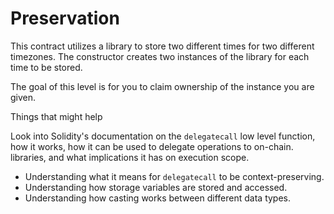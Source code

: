 # Preservation

This contract utilizes a library to store two different times for two different timezones. The constructor creates two instances of the library for each time to be stored.

The goal of this level is for you to claim ownership of the instance you are given.

Things that might help

Look into Solidity's documentation on the `delegatecall` low level function, how it works, how it can be used to delegate operations to on-chain. libraries, and what implications it has on execution scope.

- Understanding what it means for `delegatecall` to be context-preserving.
- Understanding how storage variables are stored and accessed.
- Understanding how casting works between different data types.

